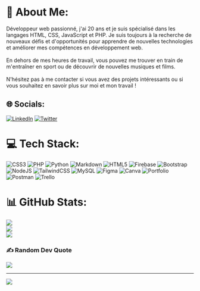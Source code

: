 # 💫 About Me:
Développeur web passionné, j'ai 20 ans et je suis spécialisé dans les langages HTML, CSS, JavaScript et PHP. Je suis toujours à la recherche de nouveaux défis et d'opportunités pour apprendre de nouvelles technologies et améliorer mes compétences en développement web.<br><br>En dehors de mes heures de travail, vous pouvez me trouver en train de m'entraîner en sport ou de découvrir de nouvelles musiques et films.<br><br>N'hésitez pas à me contacter si vous avez des projets intéressants ou si vous souhaitez en savoir plus sur moi et mon travail !


## 🌐 Socials:
[![LinkedIn](https://img.shields.io/badge/LinkedIn-%230077B5.svg?logo=linkedin&logoColor=white)](https://linkedin.com/in/alexis-verdiere) [![Twitter](https://img.shields.io/badge/Twitter-%231DA1F2.svg?logo=Twitter&logoColor=white)](https://twitter.com/alexis_verdiere) 

# 💻 Tech Stack:
![CSS3](https://img.shields.io/badge/css3-%231572B6.svg?style=flat&logo=css3&logoColor=white) ![PHP](https://img.shields.io/badge/php-%23777BB4.svg?style=flat&logo=php&logoColor=white) ![Python](https://img.shields.io/badge/python-3670A0?style=flat&logo=python&logoColor=ffdd54) ![Markdown](https://img.shields.io/badge/markdown-%23000000.svg?style=flat&logo=markdown&logoColor=white) ![HTML5](https://img.shields.io/badge/html5-%23E34F26.svg?style=flat&logo=html5&logoColor=white) ![Firebase](https://img.shields.io/badge/firebase-%23039BE5.svg?style=flat&logo=firebase) ![Bootstrap](https://img.shields.io/badge/bootstrap-%23563D7C.svg?style=flat&logo=bootstrap&logoColor=white) ![NodeJS](https://img.shields.io/badge/node.js-6DA55F?style=flat&logo=node.js&logoColor=white) ![TailwindCSS](https://img.shields.io/badge/tailwindcss-%2338B2AC.svg?style=flat&logo=tailwind-css&logoColor=white) ![MySQL](https://img.shields.io/badge/mysql-%2300f.svg?style=flat&logo=mysql&logoColor=white) 	![Figma](https://img.shields.io/badge/figma-%23F24E1E.svg?style=flat&logo=figma&logoColor=white) ![Canva](https://img.shields.io/badge/Canva-%2300C4CC.svg?style=flat&logo=Canva&logoColor=white) ![Portfolio](https://img.shields.io/badge/Portfolio-%23000000.svg?style=flat&logo=firefox&logoColor=#FF7139) ![Postman](https://img.shields.io/badge/Postman-FF6C37?style=flat&logo=postman&logoColor=white) ![Trello](https://img.shields.io/badge/Trello-%23026AA7.svg?style=flat&logo=Trello&logoColor=white)
# 📊 GitHub Stats:
![](https://github-readme-stats.vercel.app/api?username=Alexis-Verdiere&theme=dark&hide_border=true&include_all_commits=true&count_private=true)<br/>
![](https://github-readme-streak-stats.herokuapp.com/?user=Alexis-Verdiere&theme=dark&hide_border=true)<br/>
![](https://github-readme-stats.vercel.app/api/top-langs/?username=Alexis-Verdiere&theme=dark&hide_border=true&include_all_commits=true&count_private=true&layout=compact)

### ✍️ Random Dev Quote
![](https://quotes-github-readme.vercel.app/api?type=horizontal&theme=radical)

---
[![](https://visitcount.itsvg.in/api?id=Alexis-Verdiere&icon=0&color=0)](https://visitcount.itsvg.in)

<!-- Proudly created with GPRM ( https://gprm.itsvg.in ) -->
